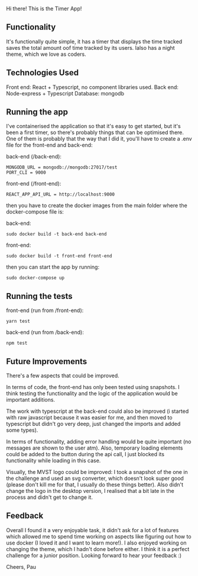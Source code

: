 Hi there! 
This is the Timer App!

## Functionality
It's functionally quite simple, it has a timer that displays the time tracked saves the total amount oof time tracked by its users. Ialso has a night theme, which we love as coders.

## Technologies Used
Front end: React + Typescript, no component libraries used.
Back end: Node-express + Typescript
Database: mongodb

## Running the app
I've containerised the application so that it's easy to get started, but it's been a first timer, so there's probably things that can be optimised there. One of them is probably that the way that I did it, you'll have to create a .env file for the front-end and back-end:

back-end (/back-end):
```
MONGODB_URL = mongodb://mongodb:27017/test
PORT_CLI = 9000
```

front-end (/front-end):
```
REACT_APP_API_URL = http://localhost:9000
```

then you have to create the docker images from the main folder where the docker-compose file is:

back-end:
```
sudo docker build -t back-end back-end 
```

front-end:
```
sudo docker build -t front-end front-end 
```

then you can start the app by running:
```
sudo docker-compose up
```

## Running the tests

front-end (run from /front-end):
```
yarn test 
```

back-end (run from /back-end):
```
npm test 
```

## Future Improvements

There's a few aspects that could be improved.

In terms of code, the front-end has only been tested using snapshots. I think testing the functionality and the logic of the application would be important additions. 

The work with typescript at the back-end could also be improved (i started with raw javascript because it was easier for me, and then moved to typescript but didn't go very deep, just changed the imports and added some types). 

In terms of functionality, adding error handling would be quite important (no messages are shown to the user atm). Also, temporary loading elements could be added to the button during the api call, I just blocked its functionality while loading in this case.

Visually, the MVST logo could be improved: I took a snapshot of the one in the challenge and used an svg converter, which doesn't look super good (please don't kill me for that, I usually do these things better). Also didn't change the logo in the desktop version, I realised that a bit late in the process and didn't get to change it.

## Feedback

Overall I found it a very enjoyable task, it didn't ask for a lot of features which allowed me to spend time working on aspects like figuring out how to use docker (I loved it and I want to learn more!). I also enjoyed working on changing the theme, which I hadn't done before either. I think it is a perfect challenge for a junior position. Looking forward to hear your feedback :)

Cheers,
Pau